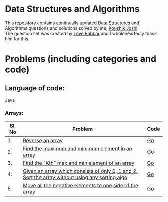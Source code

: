 # Data Structures and Algorithms
This repository contains continually updated Data Structures and Algorithms questions and solutions solved by me, [Koushik Joshi](https://www.linkedin.com/in/koushik-joshi-b60b401b/). <br />
The question set was created by [Love Babbar](https://www.youtube.com/channel/UCQHLxxBFrbfdrk1jF0moTpw) and I wholeheartedly thank him for this.

# Problems (including categories and code)
## Language of code:
Java
### Arrays:

| Sl. No | Problem | Code |
| --- | --- | --- |
| 1. | [Reverse an array](https://www.geeksforgeeks.org/write-a-program-to-reverse-an-array-or-string/) | [Go](https://gist.github.com/koushikjoshi/d00614e71702d0aee772f5ca6a54ea3d) |
| 2. | [Find the maximum and minimum element in an array](https://www.geeksforgeeks.org/maximum-and-minimum-in-an-array/) | [Go](https://gist.github.com/koushikjoshi/01ecdd3280a3c6cf5b8807effd8feba9) |
| 3. | [Find the "Kth" max and min element of an array](https://practice.geeksforgeeks.org/problems/kth-smallest-element5635/1) | [Go](https://gist.github.com/koushikjoshi/5dcaba6242e760b167bfe09dd42fdc39) |
| 4. | [Given an array which consists of only 0, 1 and 2. Sort the array without using any sorting algo](https://practice.geeksforgeeks.org/problems/sort-an-array-of-0s-1s-and-2s4231/1) | [Go](https://gist.github.com/koushikjoshi/7c8e07c90d4d1555872543951b6c10a4) |
| 5. | [Move all the negative elements to one side of the array](https://www.geeksforgeeks.org/move-negative-numbers-beginning-positive-end-constant-extra-space/) | [Go](https://gist.github.com/koushikjoshi/ea339fdb45ecf97c4b3bde5dc8af8054) |